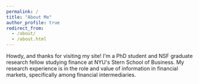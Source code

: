 ```yaml
---
permalink: /
title: "About Me"
author_profile: true
redirect_from: 
  - /about/
  - /about.html
---
```


Howdy, and thanks for visiting my site! I'm a PhD student and NSF graduate research fellow studying finance at NYU's Stern School of Business. My research experience is in the role and value of information in financial markets, specifically among financial intermediaries.

